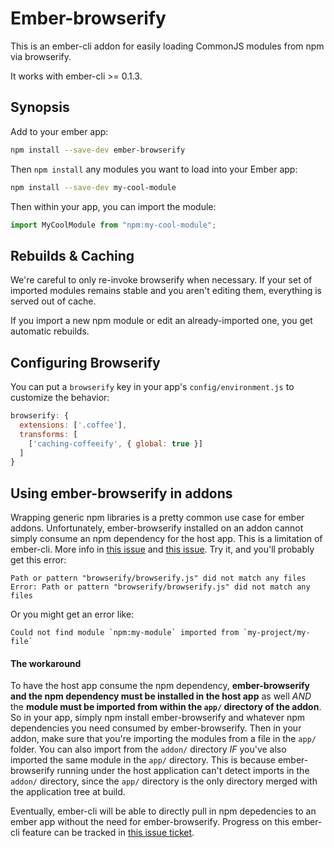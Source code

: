# Ember-browserify

This is an ember-cli addon for easily loading CommonJS modules from
npm via browserify.

It works with ember-cli >= 0.1.3.

## Synopsis

Add to your ember app:

```sh
npm install --save-dev ember-browserify
```

Then `npm install` any modules you want to load into your Ember app:

```sh
npm install --save-dev my-cool-module
```

Then within your app, you can import the module:

```js
import MyCoolModule from "npm:my-cool-module";
```

## Rebuilds & Caching

We're careful to only re-invoke browserify when necessary. If your set
of imported modules remains stable and you aren't editing them,
everything is served out of cache.

If you import a new npm module or edit an already-imported one, you
get automatic rebuilds.

## Configuring Browserify

You can put a `browserify` key in your app's `config/environment.js`
to customize the behavior:

```js
browserify: {
  extensions: ['.coffee'],
  transforms: [
    ['caching-coffeeify', { global: true }]
  ]
}
```

## Using ember-browserify in addons

Wrapping generic npm libraries is a pretty common use case for ember addons. Unfortunately, ember-browserify installed on an addon cannot simply consume an npm dependency for the host app. This is a limitation of ember-cli. More info in [this issue](https://github.com/ef4/ember-browserify/issues/34) and [this issue](https://github.com/ef4/ember-browserify/issues/38). Try it, and you'll probably get this error:

```
Path or pattern "browserify/browserify.js" did not match any files
Error: Path or pattern "browserify/browserify.js" did not match any files
```

Or you might get an error like:

```
Could not find module `npm:my-module` imported from `my-project/my-file`
```

#### The workaround

To have the host app consume the npm dependency, **ember-browserify and the npm dependency must be installed in the host app** as well *AND* the **module must be imported from within the `app/` directory of the addon**. So in your app, simply npm install ember-browserify and whatever npm dependencies you need consumed by ember-browserify. Then in your addon, make sure that you're importing the modules from a file in the `app/` folder. You can also import from the `addon/` directory *IF* you've also imported the same module in the `app/` directory. This is because ember-browserify running under the host application can't detect imports in the `addon/` directory, since the `app/` directory is the only directory merged with the application tree at build.

Eventually, ember-cli will be able to directly pull in npm depedencies to an ember app without the need for ember-browserify. Progress on this ember-cli feature can be tracked in [this issue ticket](https://github.com/ember-cli/ember-cli/issues/4211).

